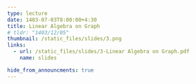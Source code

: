 ```yaml
---
type: lecture
date: 1403-07-03T8:00:00+4:30
title: Linear Algebra on Graph
# tldr: "1403/12/05"
thumbnail: /static_files/slides/3.png
links:
  - url: /static_files/slides/3-Linear Algebra on Graph.pdf
    name: slides

hide_from_announcments: true
---
```

